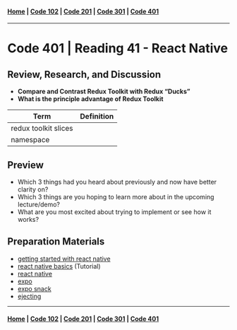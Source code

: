 #### [Home](../README.md) | [Code 102](../102main.md) | [Code 201](../201main.md) | [Code 301](../301main.md) | [Code 401](../401main.md)

---

# Code 401 | Reading 41 - React Native

## Review, Research, and Discussion

-   **Compare and Contrast Redux Toolkit with Redux “Ducks”**
-   **What is the principle advantage of Redux Toolkit**

| Term                 | Definition |
| -------------------- | ---------- |
| redux toolkit slices |            |
| namespace            |            |

## Preview

-   Which 3 things had you heard about previously and now have better clarity on?
-   Which 3 things are you hoping to learn more about in the upcoming lecture/demo?
-   What are you most excited about trying to implement or see how it works?

## Preparation Materials

-   [getting started with react native](https://facebook.github.io/react-native/docs/getting-started)
-   [react native basics](https://facebook.github.io/react-native/docs/tutorial) (Tutorial)
-   [react native](https://facebook.github.io/react-native/)
-   [expo](https://expo.io/)
-   [expo snack](https://snack.expo.io/)
-   [ejecting](https://docs.expo.io/versions/latest/expokit/eject)

---

#### [Home](../README.md) | [Code 102](../102main.md) | [Code 201](../201main.md) | [Code 301](../301main.md) | [Code 401](../401main.md)
